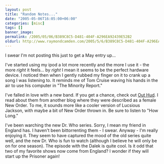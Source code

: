 ```yaml
---
layout: post
title: "Random Notes..."
date: "2005-05-06T16:05:00+06:00"
categories: [misc]
tags: []
banner_image: 
permalink: /2005/05/06/B389C8C5-D481-404F-A296EA92439E52B2
oldurl: http://www.raymondcamden.com/2005/5/6/B389C8C5-D481-404F-A296EA92439E52B2
---
```


I swear I'm not posting this just to get a May entry up...

I've started using my ipod a lot more recently and the more I use it - the more <i>right</i> it feels... by <i>right</i> I mean it seems to be the perfect hardware device. I noticed then when I gently rubbed my finger on it to crank up a song I was listening to. It reminds me of Tom Cruise waving his hands in the air to use his computer in "The Minority Report." 

I've falled in love with a new band. If you get a chance, check out <a href="http://www.brainwashed.com/outhud/">Out Hud</a>. I read about them from another blog where they were described as a female New Order. To me, it sounds more like a cooler version of Lucsious Jackson, with maybe a bit of New Order thrown in. Be sure to listen to "How Long." 

I've been warching the new Dr. Who series. Sorry, I mean my friend in England has. I haven't been bittorrenting them - I swear. Anyway - I'm really enjoying it. They seem to have captured the mood of the old series quite well, and the new Dr. Who is fun to watch (although I believe he will only be on for one season). The episode with the Dalek is quite cool. Is it odd that two of my favorite shows now come from England? I wonder if they will start up the Prisoner again!
